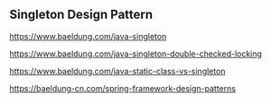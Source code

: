 ## Singleton Design Pattern

https://www.baeldung.com/java-singleton

https://www.baeldung.com/java-singleton-double-checked-locking

https://www.baeldung.com/java-static-class-vs-singleton

https://baeldung-cn.com/spring-framework-design-patterns